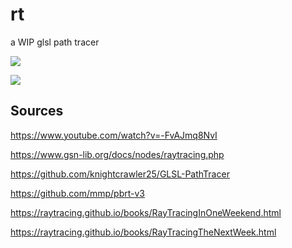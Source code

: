 # rt 

a WIP glsl path tracer

![](https://cdn.discordapp.com/attachments/829072008733261834/1014257121359044678/unknown.png)

![](https://cdn.discordapp.com/attachments/830269354649452564/1009880879641931878/unknown.png)

## Sources

https://www.youtube.com/watch?v=-FvAJmq8NvI

https://www.gsn-lib.org/docs/nodes/raytracing.php

https://github.com/knightcrawler25/GLSL-PathTracer

https://github.com/mmp/pbrt-v3

https://raytracing.github.io/books/RayTracingInOneWeekend.html

https://raytracing.github.io/books/RayTracingTheNextWeek.html